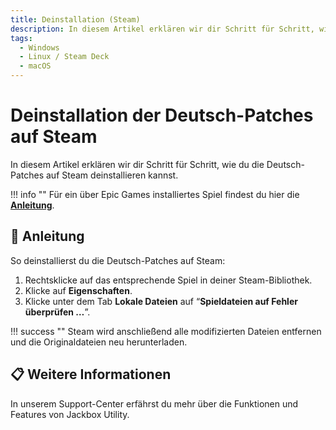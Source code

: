 ```yaml
---
title: Deinstallation (Steam)
description: In diesem Artikel erklären wir dir Schritt für Schritt, wie du die Deutsch-Patches auf Steam deinstallieren kannst.
tags:
  - Windows
  - Linux / Steam Deck
  - macOS
---
```


# Deinstallation der Deutsch-Patches auf Steam

In diesem Artikel erklären wir dir Schritt für Schritt, wie du die Deutsch-Patches auf Steam deinstallieren kannst.

!!! info ""
    Für ein über Epic Games installiertes Spiel findest du hier die [**Anleitung**](/Deinstallation/EpicGames).

## :blue_book: Anleitung

So deinstallierst du die Deutsch-Patches auf Steam:

1. Rechtsklicke auf das entsprechende Spiel in deiner Steam-Bibliothek.
2. Klicke auf **Eigenschaften**.
3. Klicke unter dem Tab **Lokale Dateien** auf “**Spieldateien auf Fehler überprüfen …**”.

!!! success ""
    Steam wird anschließend alle modifizierten Dateien entfernen und die Originaldateien neu herunterladen.

## :clipboard: Weitere Informationen

In unserem Support-Center erfährst du mehr über die Funktionen und Features von Jackbox Utility.